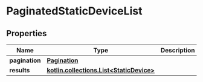 
# PaginatedStaticDeviceList

## Properties
Name | Type | Description | Notes
------------ | ------------- | ------------- | -------------
**pagination** | [**Pagination**](Pagination.md) |  | 
**results** | [**kotlin.collections.List&lt;StaticDevice&gt;**](StaticDevice.md) |  | 



